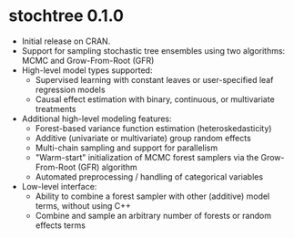 # stochtree 0.1.0

* Initial release on CRAN.
* Support for sampling stochastic tree ensembles using two algorithms: MCMC and Grow-From-Root (GFR)
* High-level model types supported:
    * Supervised learning with constant leaves or user-specified leaf regression models
    * Causal effect estimation with binary, continuous, or multivariate treatments
* Additional high-level modeling features:
    * Forest-based variance function estimation (heteroskedasticity)
    * Additive (univariate or multivariate) group random effects
    * Multi-chain sampling and support for parallelism
    * "Warm-start" initialization of MCMC forest samplers via the Grow-From-Root (GFR) algorithm
    * Automated preprocessing / handling of categorical variables
* Low-level interface:
    * Ability to combine a forest sampler with other (additive) model terms, without using C++
    * Combine and sample an arbitrary number of forests or random effects terms
